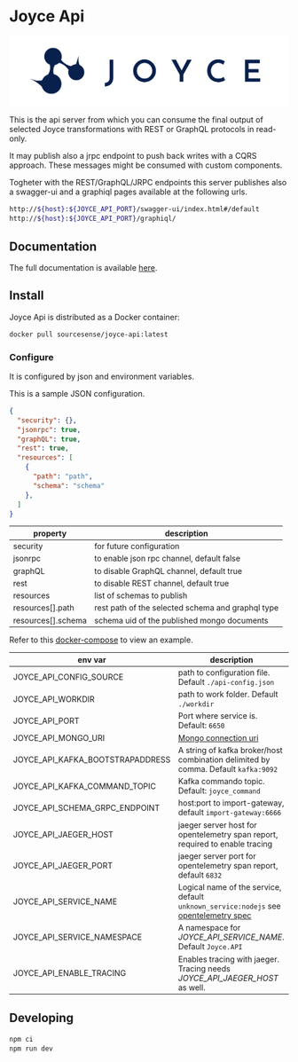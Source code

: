 # Joyce Api

[![Publish Snapshot][joyce logo]](https://sourcesense.github.io/joyce/docs/overview)

This is the api server from which you can consume the final output of selected Joyce transformations with REST or GraphQL protocols in read-only.

It may publish also a jrpc endpoint to push back writes with a CQRS approach. These messages might be consumed with custom components.

Togheter with the REST/GraphQL/JRPC endpoints this server publishes also a swagger-ui and a graphiql pages available at the following urls.

```bash
http://${host}:${JOYCE_API_PORT}/swagger-ui/index.html#/default
http://${host}:${JOYCE_API_PORT}/graphiql/
```

## Documentation

The full documentation is available [here](https://sourcesense.github.io/joyce/docs/rest).

## Install

Joyce Api is distributed as a Docker container:

```bash
docker pull sourcesense/joyce-api:latest
```

### Configure

It is configured by json and environment variables.

This is a sample JSON configuration.

```json
{
  "security": {},
  "jsonrpc": true,
  "graphQL": true,
  "rest": true,
  "resources": [
    {
      "path": "path",
      "schema": "schema"
    },
  ]
}
```

| property           | description                                       |
| ------------------ | ------------------------------------------------- |
| security           | for future configuration                          |
| jsonrpc            | to enable json rpc channel, default false         |
| graphQL            | to disable GraphQL channel, default true          |
| rest               | to disable REST channel, default true             |
| resources          | list of schemas to publish                        |
| resources[].path   | rest path of the selected schema and graphql type |
| resources[].schema | schema uid of the published mongo documents       |



Refer to this [docker-compose] to view an example.

| env var                          | description                                                                            |
| -------------------------------- | -------------------------------------------------------------------------------------- |
| JOYCE_API_CONFIG_SOURCE          | path to configuration file. Default `./api-config.json`                                |
| JOYCE_API_WORKDIR                | path to work folder. Default `./workdir`                                               |
| JOYCE_API_PORT                   | Port where service is. Default: `6650`                                                 |
| JOYCE_API_MONGO_URI              | [Mongo connection uri]                                                                 |
| JOYCE_API_KAFKA_BOOTSTRAPADDRESS | A string of kafka broker/host combination delimited by comma. Default `kafka:9092`     |
| JOYCE_API_KAFKA_COMMAND_TOPIC    | Kafka commando topic. Default: `joyce_command`                                         |
| JOYCE_API_SCHEMA_GRPC_ENDPOINT   | host:port to import-gateway, default `import-gateway:6666`                             |
| JOYCE_API_JAEGER_HOST            | jaeger server host for opentelemetry span report, required to enable tracing           |
| JOYCE_API_JAEGER_PORT            | jaeger server port for opentelemetry span report, default `6832`                       |
| JOYCE_API_SERVICE_NAME           | Logical name of the service, default `unknown_service:nodejs` see [opentelemetry spec] |
| JOYCE_API_SERVICE_NAMESPACE      | A namespace for _JOYCE_API_SERVICE_NAME_. Default `Joyce.API`                          |
| JOYCE_API_ENABLE_TRACING         | Enables tracing with jaeger. Tracing needs _JOYCE_API_JAEGER_HOST_ as well.            |

## Developing

```bash
npm ci
npm run dev
```

[joyce logo]: https://github.com/sourcesense/joyce/raw/main/docs/static/img/logo-horizontal-dark-blue.png
[docker-compose]: https://github.com/sourcesense/joyce-compose/blob/master/docker-compose.yaml
[Mongo connection uri]: https://docs.mongodb.com/drivers/node/current/fundamentals/connection/#connection-uri
[opentelemetry spec]: https://github.com/open-telemetry/opentelemetry-specification/blob/main/specification/resource/semantic_conventions/README.md#service
